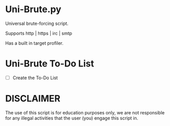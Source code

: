 # Uni-Brute.py

Universal brute-forcing script.

Supports http | https | irc | smtp

Has a built in target profiler.

# Uni-Brute To-Do List

- [ ] Create the To-Do List

# DISCLAIMER

The use of this script is for education purposes only, we are not responsible for any illegal activities that the user (you) engage this script in.
